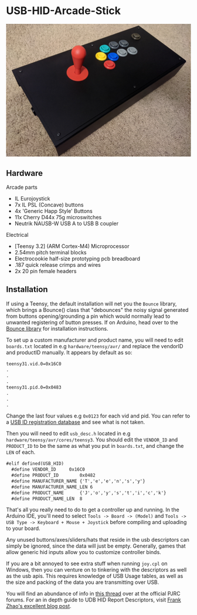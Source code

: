 # USB-HID-Arcade-Stick
![Arcade Stick - 11 buttons, 1 hat](images/stick.jpg)
## Hardware
Arcade parts
- IL Eurojoystick
- 7x IL PSL (Concave) buttons
- 4x 'Generic Happ Style' Buttons
- 11x Cherry D44x 75g microswitches
- Neutrik NAUSB-W USB A to USB B coupler

Electrical
- [Teensy 3.2] (ARM Cortex-M4) Microprocessor
- 2.54mm pitch terminal blocks
- Electrocookie half-size prototyping pcb breadboard
- .187 quick release crimps and wires
- 2x 20 pin female headers

## Installation
If using a Teensy, the default installation will net you the `Bounce` library, which brings a Bounce() class that "debounces" the noisy signal generated from buttons opening/grounding a pin which would normally lead to unwanted registering of button presses. If on Arduino, head over to the [Bounce library] for installation instructions. 


To set up a custom manufacturer and product name, you will need to edit `boards.txt` located in e.g `hardware/teensy/avr/` and replace the vendorID and productID manually. It appears by default as so:
```
teensy31.vid.0=0x16C0
.
.
.
teensy31.pid.0=0x0483
.
.
.
```
Change the last four values e.g `0x0123` for each vid and pid. You can refer to a [USB ID registration database] and see what is not taken.

Then you will need to edit `usb_desc.h` located in e.g `hardware/teensy/avr/cores/teensy3`. You should edit the `VENDOR_ID` and `PRODUCT_ID` to be the same as what you put in `boards.txt`, and change the `LEN` of each. 
```
#elif defined(USB_HID)
  #define VENDOR_ID		0x16C0
  #define PRODUCT_ID		0x0482
  #define MANUFACTURER_NAME	{'T','e','e','n','s','y'}
  #define MANUFACTURER_NAME_LEN	6
  #define PRODUCT_NAME		{'J','o','y','s','t','i','c','k'}
  #define PRODUCT_NAME_LEN	8
```
That's all you really need to do to get a controller up and running. In the Arduino IDE, you'll need to select `Tools -> Board -> (Model)`   and     `Tools -> USB Type -> Keyboard + Mouse + Joystick` before compiling and uploading to your board.

Any unused buttons/axes/sliders/hats that reside in the usb descriptors can simply be ignored, since the data will just be empty. Generally, games that allow generic hid inputs allow you to customize controller binds.

If you are a bit annoyed to see extra stuff when running `joy.cpl` on Windows, then you can venture on to tinkering with the descriptors as well as the usb apis. This requires knowledge of USB Usage tables, as well as the size and packing of the data you are transmitting over USB. 

You will find an abundance of info in [this thread](https://forum.pjrc.com/threads/23681-Many-axis-joystick) over at the official PJRC forums. For an in depth guide to UDB HID Report Descriptors, visit [Frank Zhao's excellent blog post](https://eleccelerator.com/tutorial-about-usb-hid-report-descriptors/). 





[USB ID registration database]: (https://www.the-sz.com/products/usbid/)
[Bounce library]: (https://github.com/thomasfredericks/Bounce2)